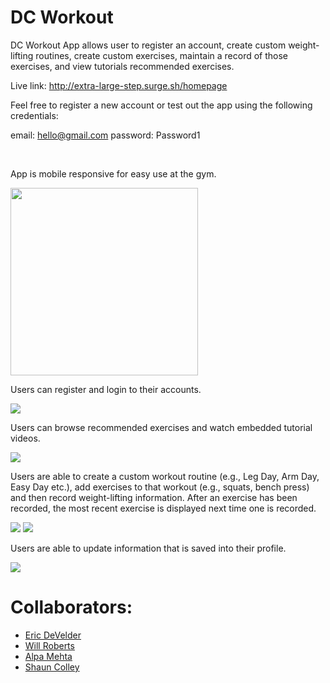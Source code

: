# DC Workout

DC Workout App allows user to register an account, create custom weight-lifting routines, create custom exercises, maintain a record of those exercises, and view tutorials recommended exercises.

Live link: http://extra-large-step.surge.sh/homepage

Feel free to register a new account or test out the app using the following credentials:

email: hello@gmail.com
password: Password1

<br>

App is mobile responsive for easy use at the gym.

<img src="gifs/dc-workout-mobil.gif" width="300" height="300"/>

Users can register and login to their accounts.

<img src="gifs/dc-workout-login.gif" width="" height=""/>

Users can browse recommended exercises and watch embedded tutorial videos.

<img src="gifs/dc-workout-tutorial.gif" width="" height=""/>

Users are able to create a custom workout routine (e.g., Leg Day, Arm Day, Easy Day etc.), add exercises to that workout (e.g., squats, bench press) and then record weight-lifting information. After an exercise has been recorded, the most recent exercise is displayed next time one is recorded.

<img src="gifs/dc-workout-record-exercise.gif" width="" height=""/>

<img src="gifs/dc-workout-create-routine.gif" width="" height=""/>

Users are able to update information that is saved into their profile.

<img src="gifs/dc-workout-update-profile.gif" width="" height=""/>


# Collaborators:
* [Eric DeVelder](https://github.com/emark1)
* [Will Roberts](https://github.com/wcrober)
* [Alpa Mehta](https://github.com/amehta27)
* [Shaun Colley](https://github.com/shaunwcolley)

